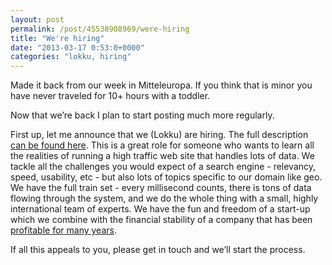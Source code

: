 ```yaml
---
layout: post
permalink: /post/45538908969/were-hiring
title: "We're hiring"
date: "2013-03-17 0:53:0+0000"
categories: "lokku, hiring"
---
```

Made it back from our week in Mitteleuropa. If you think that is minor you have never traveled for 10+ hours with a toddler.


Now that we&rsquo;re back I plan to start posting much more regularly.


First up, let me announce that we (Lokku) are hiring. The full description <a href="http://www.lokku.com/jobs/perl-developer-2013.html">can be found here</a>. This is a great role for someone who wants to learn all the realities of running a high traffic web site that handles lots of data. We tackle all the challenges you would expect of a search engine - relevancy, speed, usability, etc - but also lots of topics specific to our domain like geo. We have the full train set - every millisecond counts, there is tons of data flowing through the system, and we do the whole thing with a small, highly international team of experts. We have the fun and freedom of a start-up which we combine with the financial stability of a company that has been <a href="http://freyfogle.tumblr.com/post/43408654016/seven-years-of-nestoria">profitable for many years</a>.


If all this appeals to you, please get in touch and we&rsquo;ll start the process. 




















